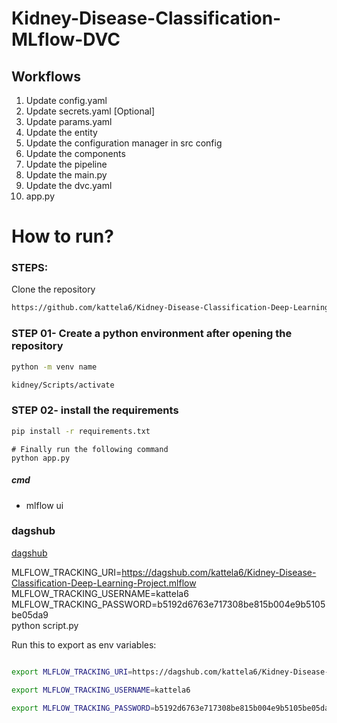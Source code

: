 # Kidney-Disease-Classification-MLflow-DVC


## Workflows

1. Update config.yaml
2. Update secrets.yaml [Optional]
3. Update params.yaml
4. Update the entity
5. Update the configuration manager in src config
6. Update the components
7. Update the pipeline 
8. Update the main.py
9. Update the dvc.yaml
10. app.py

# How to run?
### STEPS:

Clone the repository

```bash
https://github.com/kattela6/Kidney-Disease-Classification-Deep-Learning-Project
```
### STEP 01- Create a python environment after opening the repository

```bash
python -m venv name
```

```bash activate env
kidney/Scripts/activate
```


### STEP 02- install the requirements
```bash
pip install -r requirements.txt
```

```terminal
# Finally run the following command
python app.py
```


##### cmd
- mlflow ui

### dagshub
[dagshub](https://dagshub.com/)

MLFLOW_TRACKING_URI=https://dagshub.com/kattela6/Kidney-Disease-Classification-Deep-Learning-Project.mlflow \
MLFLOW_TRACKING_USERNAME=kattela6 \
MLFLOW_TRACKING_PASSWORD=b5192d6763e717308be815b004e9b5105be05da9 \
python script.py

Run this to export as env variables:

```bash

export MLFLOW_TRACKING_URI=https://dagshub.com/kattela6/Kidney-Disease-Classification-Deep-Learning-Project.mlflow 

export MLFLOW_TRACKING_USERNAME=kattela6

export MLFLOW_TRACKING_PASSWORD=b5192d6763e717308be815b004e9b5105be05da9